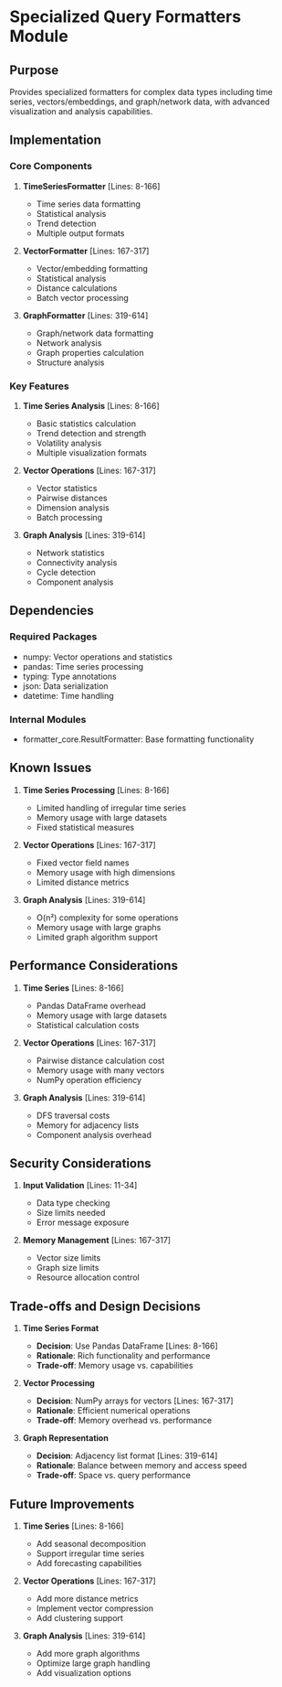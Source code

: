 # Specialized Query Formatters Module

## Purpose

Provides specialized formatters for complex data types including time series, vectors/embeddings, and graph/network data, with advanced visualization and analysis capabilities.

## Implementation

### Core Components

1. **TimeSeriesFormatter** [Lines: 8-166]

   - Time series data formatting
   - Statistical analysis
   - Trend detection
   - Multiple output formats

2. **VectorFormatter** [Lines: 167-317]

   - Vector/embedding formatting
   - Statistical analysis
   - Distance calculations
   - Batch vector processing

3. **GraphFormatter** [Lines: 319-614]
   - Graph/network data formatting
   - Network analysis
   - Graph properties calculation
   - Structure analysis

### Key Features

1. **Time Series Analysis** [Lines: 8-166]

   - Basic statistics calculation
   - Trend detection and strength
   - Volatility analysis
   - Multiple visualization formats

2. **Vector Operations** [Lines: 167-317]

   - Vector statistics
   - Pairwise distances
   - Dimension analysis
   - Batch processing

3. **Graph Analysis** [Lines: 319-614]
   - Network statistics
   - Connectivity analysis
   - Cycle detection
   - Component analysis

## Dependencies

### Required Packages

- numpy: Vector operations and statistics
- pandas: Time series processing
- typing: Type annotations
- json: Data serialization
- datetime: Time handling

### Internal Modules

- formatter_core.ResultFormatter: Base formatting functionality

## Known Issues

1. **Time Series Processing** [Lines: 8-166]

   - Limited handling of irregular time series
   - Memory usage with large datasets
   - Fixed statistical measures

2. **Vector Operations** [Lines: 167-317]

   - Fixed vector field names
   - Memory usage with high dimensions
   - Limited distance metrics

3. **Graph Analysis** [Lines: 319-614]
   - O(n²) complexity for some operations
   - Memory usage with large graphs
   - Limited graph algorithm support

## Performance Considerations

1. **Time Series** [Lines: 8-166]

   - Pandas DataFrame overhead
   - Memory usage with large datasets
   - Statistical calculation costs

2. **Vector Operations** [Lines: 167-317]

   - Pairwise distance calculation cost
   - Memory usage with many vectors
   - NumPy operation efficiency

3. **Graph Analysis** [Lines: 319-614]
   - DFS traversal costs
   - Memory for adjacency lists
   - Component analysis overhead

## Security Considerations

1. **Input Validation** [Lines: 11-34]

   - Data type checking
   - Size limits needed
   - Error message exposure

2. **Memory Management** [Lines: 167-317]
   - Vector size limits
   - Graph size limits
   - Resource allocation control

## Trade-offs and Design Decisions

1. **Time Series Format**

   - **Decision**: Use Pandas DataFrame [Lines: 8-166]
   - **Rationale**: Rich functionality and performance
   - **Trade-off**: Memory usage vs. capabilities

2. **Vector Processing**

   - **Decision**: NumPy arrays for vectors [Lines: 167-317]
   - **Rationale**: Efficient numerical operations
   - **Trade-off**: Memory overhead vs. performance

3. **Graph Representation**
   - **Decision**: Adjacency list format [Lines: 319-614]
   - **Rationale**: Balance between memory and access speed
   - **Trade-off**: Space vs. query performance

## Future Improvements

1. **Time Series** [Lines: 8-166]

   - Add seasonal decomposition
   - Support irregular time series
   - Add forecasting capabilities

2. **Vector Operations** [Lines: 167-317]

   - Add more distance metrics
   - Implement vector compression
   - Add clustering support

3. **Graph Analysis** [Lines: 319-614]
   - Add more graph algorithms
   - Optimize large graph handling
   - Add visualization options
